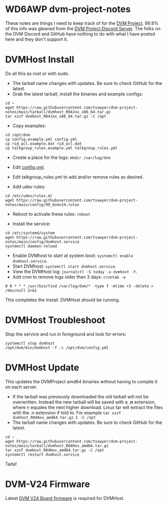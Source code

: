 # WD6AWP dvm-project-notes
These notes are things I need to keep track of for the [DVM Project](https://github.com/DVMProject/dvmhost).
99.9% of this info was gleaned from the [DVM Project Discord Server](https://discord.gg/3pBe8xgrEz).
The folks on the DVM Discord and GitHub have nothing to do with what I have posted here and they don't support it.

# DVMHost Install
Do all this as root or with sudo.
 - The tarball name changes with updates. Be sure to check GitHub for the latest. 
 - Grab the latest tarball, install the binaries and example configs:
```
cd ~
wget https://raw.githubusercontent.com/tsawyer/dvm-project-notes/main/tarball/dvmhost_R04Jxx_x86_64.tar.gz
tar xzvf dvmhost_R04Jxx_x86_64.tar.gz -C /opt
```
 - Copy examples:
```
cd /opt/dvm
cp config.example.yml config.yml
cp rid_acl.example.dat rid_acl.dat
cp talkgroup_rules.example.yml talkgroup_rules.yml
```
 - Create a place for the logs: `mkdir /var/log/dvm`
 - Edit [config.yml](https://github.com/tsawyer/dvm-project-notes/blob/main/config/config-edits.md).
 - Edit talkgroup_rules.yml to add and/or remove rules as desired. 
 
 - Add udev rules:
```
cd /etc/udev/rules.d/
wget https://raw.githubusercontent.com/tsawyer/dvm-project-notes/main/config/99_dvmv24.rules
```
 - Reboot to activate these rules: `reboot`

 - Install the service:
```
cd /etc/systemd/system
wget https://raw.githubusercontent.com/tsawyer/dvm-project-notes/main/config/dvmhost.service
systemctl daemon-reload
```
 - Enable DVMhost to start at system boot: `systemctl enable dvmhost.service`.
 - Start DVMhost: `systemctl start dvmhost.service`.
 - View the DVMHost log: `journalctl -S today -u dvmhost -f`.
 - Add cron to remove logs older than 3 days: `crontab -e`
```
0 0 * * * /usr/bin/find /var/log/dvm/* -type f -mtime +3 -delete > /dev/null 2>&1
```
This completes the install. DVMHost should be running.

# DVMHost Troubleshoot
Stop the service and run in foreground and look for errors:
```
systemctl stop dvmhost
/opt/dvm/bin/dvmhost -f -c /opt/dvm/config.yml
``` 

# DVMHost Update
This updates the DVMProject amd64 binaries without having to compile it on each server.
 - If the tarball was previously downloaded the old tarball will not be overwritten. Instead the new tarball will be saved with a **.n** extension, where n equales the next higher download. Linux tar will extract the files with the .n extension if told to. For example `tar xzvf dvmhost_R04Axx_amd64.tar.gz.1 -C /opt`
 - The tarball name changes with updates. Be sure to check GitHub for the latest. 
```
cd ~
wget https://raw.githubusercontent.com/tsawyer/dvm-project-notes/main/tarball/dvmhost_R04Hxx_amd64.tar.gz
tar xzvf dvmhost_R04Hxx_amd64.tar.gz -C /opt
systemctl restart dvmhost.service
```
Tada!

# DVM-V24 Firmware
Latest [DVM V24 Board firmware](https://github.com/DVMProject/dvmv24) is required for DVMHost.
